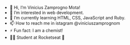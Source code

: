 - 👋 Hi, I’m Vinicius Zamprogno Mota!
- 👀 I’m interested in web development.
- 🌱 I’m currently learning HTML, CSS, JavaScript and Ruby.
- 📫 How to reach me in istagram @viniciuszamprognom
- ⚡ Fun fact: I am a chemist!
- 👨‍💻 Student at Rocketseat 🚀

<!---
viniciuszmota/viniciuszmota is a ✨ special ✨ repository because its `README.md` (this file) appears on your GitHub profile.
You can click the Preview link to take a look at your changes.
--->
